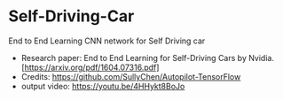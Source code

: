 # Self-Driving-Car
End to End Learning CNN network for Self Driving car

- Research paper: End to End Learning for Self-Driving Cars by Nvidia. [https://arxiv.org/pdf/1604.07316.pdf]
- Credits: https://github.com/SullyChen/Autopilot-TensorFlow
- output video: https://youtu.be/4HHykt8BoJo
